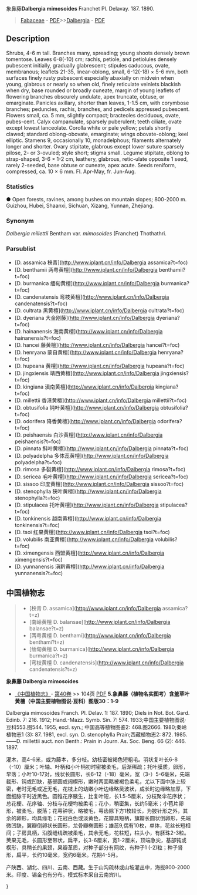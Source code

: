 象鼻藤**Dalbergia mimosoides** Franchet Pl. Delavay. 187. 1890.

> [Fabaceae](http://www.iplant.cn/info/Fabaceae?t=foc) - [PDF](http://www.iplant.cn/foc/pdf/Fabaceae.pdf)>>[Dalbergia](http://www.iplant.cn/info/Dalbergia?t=foc) - [PDF](http://www.iplant.cn/foc/pdf/Dalbergia.pdf)
## Description

Shrubs, 4-6 m tall. Branches many, spreading; young shoots densely brown tomentose. Leaves 6-8(-10) cm; rachis, petiole, and petiolules densely pubescent initially, gradually glabrescent; stipules caducous, ovate, membranous; leaflets 21-35, linear-oblong, small, 6-12(-18) × 5-6 mm, both surfaces finely rusty pubescent especially abaxially on midvein when young, glabrous or nearly so when old, finely reticulate veinlets blackish when dry, base rounded or broadly cuneate, margin of young leaflets of flowering branches obscurely undulate, apex truncate, obtuse, or emarginate. Panicles axillary, shorter than leaves, 1-1.5 cm, with corymbose branches; peduncles, rachis, branches, and pedicels appressed pubescent. Flowers small, ca. 5 mm, slightly compact; bracteoles deciduous, ovate, pubes-cent. Calyx campanulate, sparsely puberulent; teeth ciliate, ovate except lowest lanceolate. Corolla white or pale yellow; petals shortly clawed; standard oblong-obovate, emarginate; wings obovate-oblong; keel elliptic. Stamens 9, occasionally 10, monadelphous; filaments alternately longer and shorter. Ovary stipitate, glabrous except lower suture sparsely pilose, 2- or 3-ovuled; style short; stigma small. Legume stipitate, oblong to strap-shaped, 3-6 × 1-2 cm, leathery, glabrous, retic-ulate opposite 1 seed, rarely 2-seeded, base obtuse or cuneate, apex acute. Seeds reniform, compressed, ca. 10 × 6 mm. Fl. Apr-May, fr. Jun-Aug.

### Statistics
● Open forests, ravines, among bushes on mountain slopes; 800-2000 m. Guizhou, Hubei, Shaanxi, Sichuan, Xizang, Yunnan, Zhejiang.

### Synonym
*Dalbergia millettii* Bentham var. *mimosoides* (Franchet) Thothathri.


### Parsublist

* [D.  assamica  秧青](http://www.iplant.cn/info/Dalbergia assamica?t=foc)
* [D.  benthamii  两粤黄檀](http://www.iplant.cn/info/Dalbergia benthamii?t=foc)
* [D.  burmanica  缅甸黄檀](http://www.iplant.cn/info/Dalbergia burmanica?t=foc)
* [D.  candenatensis  弯枝黄檀](http://www.iplant.cn/info/Dalbergia candenatensis?t=foc)
* [D.  cultrata  黑黄檀](http://www.iplant.cn/info/Dalbergia cultrata?t=foc)
* [D.  dyeriana  大金刚藤](http://www.iplant.cn/info/Dalbergia dyeriana?t=foc)
* [D.  hainanensis  海南黄檀](http://www.iplant.cn/info/Dalbergia hainanensis?t=foc)
* [D.  hancei  藤黄檀](http://www.iplant.cn/info/Dalbergia hancei?t=foc)
* [D.  henryana  蒙自黄檀](http://www.iplant.cn/info/Dalbergia henryana?t=foc)
* [D.  hupeana  黄檀](http://www.iplant.cn/info/Dalbergia hupeana?t=foc)
* [D.  jingxiensis  靖西黄檀](http://www.iplant.cn/info/Dalbergia jingxiensis?t=foc)
* [D.  kingiana  滇南黄檀](http://www.iplant.cn/info/Dalbergia kingiana?t=foc)
* [D.  millettii  香港黄檀](http://www.iplant.cn/info/Dalbergia millettii?t=foc)
* [D.  obtusifolia  钝叶黄檀](http://www.iplant.cn/info/Dalbergia obtusifolia?t=foc)
* [D.  odorifera  降香黄檀](http://www.iplant.cn/info/Dalbergia odorifera?t=foc)
* [D.  peishaensis  白沙黄檀](http://www.iplant.cn/info/Dalbergia peishaensis?t=foc)
* [D.  pinnata  斜叶黄檀](http://www.iplant.cn/info/Dalbergia pinnata?t=foc)
* [D.  polyadelpha  多体蕊黄檀](http://www.iplant.cn/info/Dalbergia polyadelpha?t=foc)
* [D.  rimosa  多裂黄檀](http://www.iplant.cn/info/Dalbergia rimosa?t=foc)
* [D.  sericea  毛叶黄檀](http://www.iplant.cn/info/Dalbergia sericea?t=foc)
* [D.  sissoo  印度黄檀](http://www.iplant.cn/info/Dalbergia sissoo?t=foc)
* [D.  stenophylla  狭叶黄檀](http://www.iplant.cn/info/Dalbergia stenophylla?t=foc)
* [D.  stipulacea  托叶黄檀](http://www.iplant.cn/info/Dalbergia stipulacea?t=foc)
* [D.  tonkinensis  越南黄檀](http://www.iplant.cn/info/Dalbergia tonkinensis?t=foc)
* [D.  tsoi  红果黄檀](http://www.iplant.cn/info/Dalbergia tsoi?t=foc)
* [D.  volubilis  南亚黄檀](http://www.iplant.cn/info/Dalbergia volubilis?t=foc)
* [D.  ximengensis  西盟黄檀](http://www.iplant.cn/info/Dalbergia ximengensis?t=foc)
* [D.  yunnanensis  滇黔黄檀](http://www.iplant.cn/info/Dalbergia yunnanensis?t=foc)


## 中国植物志

> * [秧青  D.  assamica](http://www.iplant.cn/info/Dalbergia assamica?t=z)
> * [南岭黄檀  D.  balansae](http://www.iplant.cn/info/Dalbergia balansae?t=z)
> * [两粤黄檀  D.  benthami](http://www.iplant.cn/info/Dalbergia benthami?t=z)
> * [缅甸黄檀  D.  burmanica](http://www.iplant.cn/info/Dalbergia burmanica?t=z)
> * [弯枝黄檀  D.  candenatensis](http://www.iplant.cn/info/Dalbergia candenatensis?t=z)

**象鼻藤 Dalbergia mimosoides**

* [《中国植物志》](http://www.iplant.cn/frps)- [第40卷](http://www.iplant.cn/frps/vol/40) >> 104页 [PDF](http://www.iplant.cn/frps/pdf/40/104.PDF)
**5.象鼻藤（植物名实图考）含羞草叶黄檀（中国主要植物图说·豆科）图版30：1-9**

Dalbergia mimosoides Franch. Pl. Delav. 1: 187. 1890; Diels in Not. Bot. Gard. Edinb. 7: 216. 1912; Hand.-Mazz. Symb. Sin. 7: 574. 1933;中国主要植物图说·豆科553.图544. 1955, excl. syn.; 中国高等植物图鉴2: 468.图2666. 1980;秦岭植物志1 (3): 87. 1981, excl. syn. D. stenophylla Prain;西藏植物志2: 872. 1985.——D. millettii auct. non Benth.: Prain in Journ. As. Soc. Beng. 66 (2): 446. 1897.

灌木，高4-6米，或为藤本，多分枝。幼枝密被褐色短粗毛。羽状复叶长6-8（-10）厘米；叶轴、叶柄和小叶柄初时密被柔毛，后渐稀疏；托叶膜质，卵形，早落；小叶10-17对，线状长圆形，长6-12（-18）毫米，宽（3-）5-6毫米，先端截形、钝或凹缺，基部圆或阔楔形，嫩时两面略被褐色柔毛，尤以下面中脉上较密，老时无毛或近无毛，花枝上的幼嫩小叶边缘略吴波状，成长时边缘略加厚，下面细脉干时近黑色。圆锥花序腋生，比复叶短，长1.5-5厘米，分枝聚伞花序状；总花梗、花序轴、分枝与花梗均被柔毛；花小，稍密集，长约5毫米；小苞片卵形，被柔毛，脱落；花萼钟状，略被毛，萼齿除下方1枚较长，为披针形之外，其余的卵形，均具缘毛；花冠白色或淡黄色，花瓣具短柄，旗瓣长圆状倒卵形，先端微凹缺，翼瓣倒卵状长圆形，龙骨瓣椭圆形；雄蕊9,偶有10枚，单体，花丝长短相间；子房具柄，沿腹缝线疏被柔毛，其余无毛，花柱短，柱头小，有胚珠2-3粒。荚果无毛，长圆形至带状，扁平，长3-6厘米，宽1-2厘米，顶端急尖，基部钝或楔形，具稍长的果颈，果瓣革质，对种子部分有网纹，有种子1 (-2)粒；种子肾形，扁平，长约10毫米，宽约6毫米。花期4-5月。

产陕西、湖北、四川、云南、西藏。生于山沟疏林或山坡灌丛中，海拔800-2000米。印度、锡金也有分布。模式标本采自云南宾川。

}